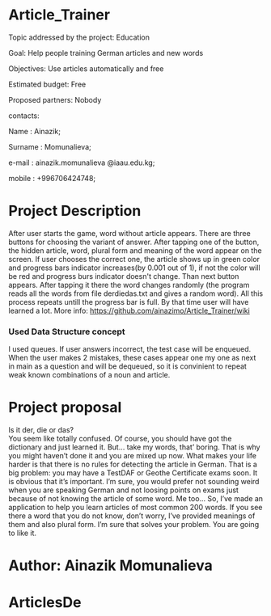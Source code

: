 # Article_Trainer


Topic addressed by the project: Education

Goal: Help people training German articles and new words

Objectives: Use articles automatically and free

Estimated budget: Free

Proposed partners: Nobody


contacts: 

Name     : Ainazik;

Surname  : Momunalieva;

e-mail   : ainazik.momunalieva @iaau.edu.kg;

mobile   : +996706424748;

# Project Description
After user starts the game, word without article appears. There are three buttons for choosing the variant of answer. After  tapping one of the button, the hidden article, word, plural form and meaning of the word appear on the screen. If user chooses the correct one, the article shows up in green color and progress bars indicator increases(by 0.001 out of 1), if not the color will be red and progress burs indicator doesn't change. Than next button appears. After tapping it there the word changes randomly (the program reads all the words from file derdiedas.txt and gives a random word). All this process repeats untill the progress bar is full. By that time user will have learned a lot. More info: https://github.com/ainazimo/Article_Trainer/wiki

### Used Data Structure concept
I used queues. If user answers incorrect, the test case will be enqueued. When the user makes 2 mistakes, these cases appear one my one as next in main as a question and will be dequeued, so it is convinient to repeat weak known combinations of a noun and article.


# Project proposal
 Is it der, die or das?   
 You seem like totally confused. Of course, you should have got the dictionary and just learned it. But… take my words, that’ boring. That is why you might  haven’t done  it and you are mixed up now. What makes your life harder is that there is no rules for detecting the article in German. That is a big problem: you may have a TestDAF or Geothe Certificate exams soon. It is obvious that it’s  important.  I’m sure, you would prefer not sounding weird when you are speaking German and not loosing points on exams just because of not knowing the article of some word. Me too… So, I’ve made an application to help you learn articles of most common 200 words. If you see there a word that you do not know, don’t worry, I’ve provided meanings of them and also plural form. I’m sure that solves your problem. You are going to like it.
 

# Author: Ainazik Momunalieva
 
# ArticlesDe
